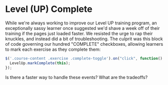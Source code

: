 # Level (UP) Complete

While we're always working to improve our Level UP training program, an exceptionally sassy learner once suggested we'd shave a week off of their training if the pages just loaded faster. We resisted the urge to rap their knuckles, and instead did a bit of troubleshooting. The culprit was this block of code governing our hundred "COMPLETE" checkboxes, allowing learners to mark each exercise as they complete them:

```javascript
$('.course-content .exercise .complete-toggle').on("click", function() {
  LevelUp.markComplete(this);
});
```

Is there a faster way to handle these events?  What are the tradeoffs?
